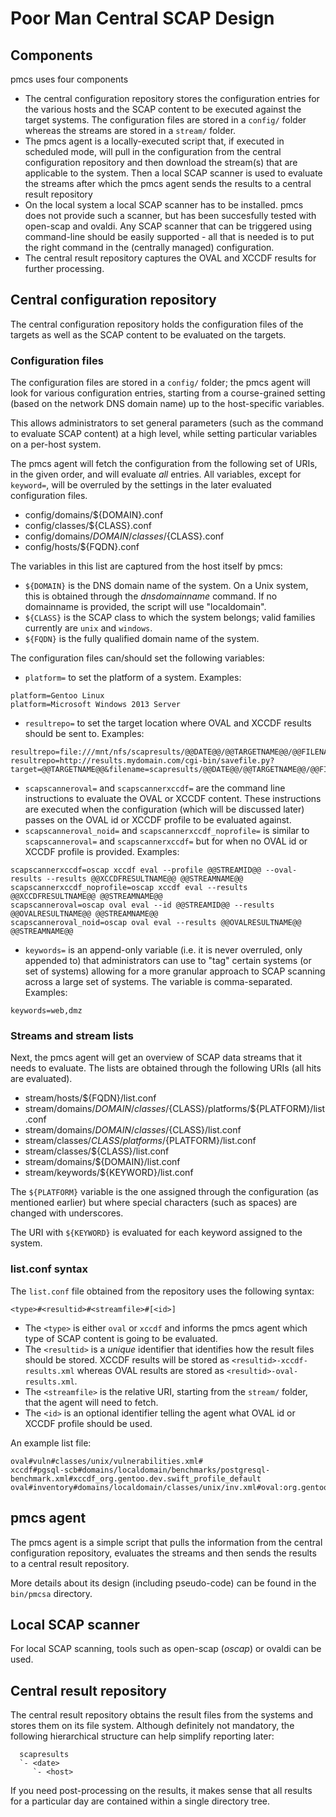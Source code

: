 Poor Man Central SCAP Design
============================

Components
----------

pmcs uses four components

* The central configuration repository stores the configuration entries for the
  various hosts and the SCAP content to be executed against the target systems.
  The configuration files are stored in a `config/` folder whereas the streams
  are stored in a `stream/` folder.
* The pmcs agent is a locally-executed script that, if executed in scheduled
  mode, will pull in the configuration from the central configuration repository
  and then download the stream(s) that are applicable to the system. Then a
  local SCAP scanner is used to evaluate the streams after which the pmcs agent
  sends the results to a central result repository
* On the local system a local SCAP scanner has to be installed. pmcs does not
  provide such a scanner, but has been succesfully tested with open-scap and
  ovaldi. Any SCAP scanner that can be triggered using command-line should be
  easily supported - all that is needed is to put the right command in the
  (centrally managed) configuration.
* The central result repository captures the OVAL and XCCDF results for further
  processing.


Central configuration repository
--------------------------------

The central configuration repository holds the configuration files of the
targets as well as the SCAP content to be evaluated on the targets.

### Configuration files ###

The configuration files are stored in a `config/` folder; the pmcs agent will
look for various configuration entries, starting from a course-grained setting
(based on the network DNS domain name) up to the host-specific variables.

This allows administrators to set general parameters (such as the command to
evaluate SCAP content) at a high level, while setting particular variables on a
per-host system.

The pmcs agent will fetch the configuration from the following set of URIs, in
the given order, and will evaluate _all_ entries. All variables, except for
`keyword=`, will be overruled by the settings in the later evaluated
configuration files.

- config/domains/${DOMAIN}.conf
- config/classes/${CLASS}.conf
- config/domains/${DOMAIN}/classes/${CLASS}.conf
- config/hosts/${FQDN}.conf

The variables in this list are captured from the host itself by pmcs:
* `${DOMAIN}` is the DNS domain name of the system. On a Unix system, this
  is obtained through the *dnsdomainname* command. If no domainname is provided,
  the script will use "localdomain".
* `${CLASS}` is the SCAP class to which the system belongs; valid families
  currently are `unix` and `windows`.
* `${FQDN}` is the fully qualified domain name of the system.

The configuration files can/should set the following variables:

* `platform=` to set the platform of a system. Examples:

```
platform=Gentoo Linux
platform=Microsoft Windows 2013 Server
```

* `resultrepo=` to set the target location where OVAL and XCCDF results should
  be sent to. Examples:
```
resultrepo=file:///mnt/nfs/scapresults/@@DATE@@/@@TARGETNAME@@/@@FILENAME@@
resultrepo=http://results.mydomain.com/cgi-bin/savefile.py?target=@@TARGETNAME@@&filename=scapresults/@@DATE@@/@@TARGETNAME@@/@@FILENAME@@
```

* `scapscanneroval=` and `scapscannerxccdf=` are the command line instructions
  to evaluate the OVAL or XCCDF content. These instructions are executed when
  the configuration (which will be discussed later) passes on the OVAL id or XCCDF
  profile to be evaluated against.
* `scapscanneroval_noid=` and `scapscannerxccdf_noprofile=` is similar to
  `scapscanneroval=` and `scapscannerxccdf=` but for when no OVAL id or XCCDF
  profile is provided. Examples:
```
scapscannerxccdf=oscap xccdf eval --profile @@STREAMID@@ --oval-results --results @@XCCDFRESULTNAME@@ @@STREAMNAME@@
scapscannerxccdf_noprofile=oscap xccdf eval --results @@XCCDFRESULTNAME@@ @@STREAMNAME@@
scapscanneroval=oscap oval eval --id @@STREAMID@@ --results @@OVALRESULTNAME@@ @@STREAMNAME@@
scapscanneroval_noid=oscap oval eval --results @@OVALRESULTNAME@@ @@STREAMNAME@@
```

* `keywords=` is an append-only variable (i.e. it is never overruled, only
  appended to) that administrators can use to "tag" certain systems (or set of
  systems) allowing for a more granular approach to SCAP scanning across a large
  set of systems. The variable is comma-separated. Examples:
```
keywords=web,dmz
```

### Streams and stream lists ###

Next, the pmcs agent will get an overview of SCAP data streams that it needs to
evaluate. The lists are obtained through the following URIs (all hits are
evaluated).

* stream/hosts/${FQDN}/list.conf
* stream/domains/${DOMAIN}/classes/${CLASS}/platforms/${PLATFORM}/list.conf
* stream/domains/${DOMAIN}/classes/${CLASS}/list.conf
* stream/classes/${CLASS}/platforms/${PLATFORM}/list.conf
* stream/classes/${CLASS}/list.conf
* stream/domains/${DOMAIN}/list.conf
* stream/keywords/${KEYWORD}/list.conf

The `${PLATFORM}` variable is the one assigned through the configuration (as
mentioned earlier) but where special characters (such as spaces) are changed
with underscores.

The URI with `${KEYWORD}` is evaluated for each keyword assigned to the system.

### list.conf syntax ###

The `list.conf` file obtained from the repository uses the following syntax:

```
<type>#<resultid>#<streamfile>#[<id>]
```

* The `<type>` is either `oval` or `xccdf` and informs the pmcs agent which type
  of SCAP content is going to be evaluated.
* The `<resultid>` is a _unique_ identifier that identifies how the result files
  should be stored. XCCDF results will be stored as `<resultid>-xccdf-results.xml`
  whereas OVAL results are stored as `<resultid>-oval-results.xml`.
* The `<streamfile>` is the relative URI, starting from the `stream/` folder,
  that the agent will need to fetch.
* The `<id>` is an optional identifier telling the agent what OVAL id or XCCDF
  profile should be used.

An example list file:

```
oval#vuln#classes/unix/vulnerabilities.xml#
xccdf#pgsql-scb#domains/localdomain/benchmarks/postgresql-benchmark.xml#xccdf_org.gentoo.dev.swift_profile_default
oval#inventory#domains/localdomain/classes/unix/inv.xml#oval:org.gentoo.dev.swift:def:4432
```

pmcs agent
----------

The pmcs agent is a simple script that pulls the information from the central
configuration repository, evaluates the streams and then sends the results to a
central result repository.

More details about its design (including pseudo-code) can be found in the
`bin/pmcsa` directory.

Local SCAP scanner
------------------

For local SCAP scanning, tools such as open-scap (*oscap*) or ovaldi can be
used.

Central result repository
-------------------------

The central result repository obtains the result files from the systems and
stores them on its file system. Although definitely not mandatory, the following
hierarchical structure can help simplify reporting later:

```
  scapresults
  `- <date>
     `- <host>
```

If you need post-processing on the results, it makes sense that all results for
a particular day are contained within a single directory tree.
